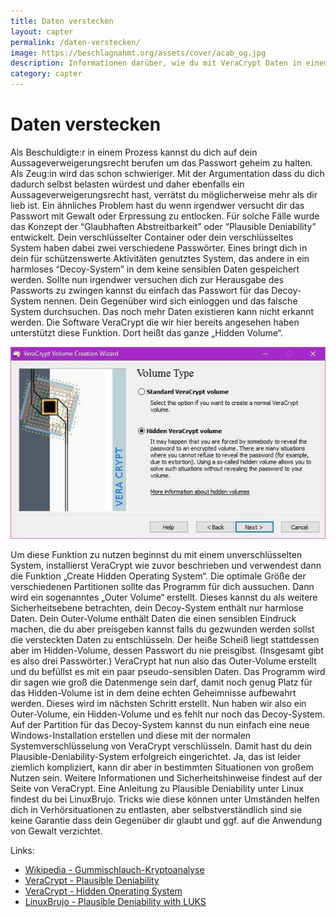 ```yaml
---
title: Daten verstecken
layout: capter
permalink: /daten-verstecken/
image: https://beschlagnahmt.org/assets/cover/acab_og.jpg
description: Informationen darüber, wie du mit VeraCrypt Daten in einem verschlüsselten Container versteckst.
category: capter
---
```

# Daten verstecken
Als Beschuldigte:r in einem Prozess kannst du dich auf dein Aussageverweigerungsrecht berufen um das Passwort geheim zu halten.
Als Zeug:in wird das schon schwieriger.
Mit der Argumentation dass du dich dadurch selbst belasten würdest und daher ebenfalls ein Aussageverweigerungsrecht hast, verrätst du möglicherweise mehr als dir lieb ist. Ein ähnliches Problem hast du wenn irgendwer versucht dir das Passwort mit Gewalt oder Erpressung zu entlocken.
Für solche Fälle wurde das Konzept der “Glaubhaften Abstreitbarkeit” oder “Plausible Deniability” entwickelt.
Dein verschlüsselter Container oder dein verschlüsseltes System haben dabei zwei verschiedene Passwörter.
Eines bringt dich in dein für schützenswerte Aktivitäten genutztes System, das andere in ein harmloses “Decoy-System” in dem keine sensiblen Daten gespeichert werden.
Sollte nun irgendwer versuchen dich zur Herausgabe des Passworts zu zwingen kannst du einfach das Passwort für das Decoy-System nennen.
Dein Gegenüber wird sich einloggen und das falsche System durchsuchen.
Das noch mehr Daten existieren kann nicht erkannt werden.
Die Software VeraCrypt die wir hier bereits angesehen haben unterstützt diese Funktion. Dort heißt das ganze „Hidden Volume“.

![](../assets/posts/veracrypt.jpg)

Um diese Funktion zu nutzen beginnst du mit einem unverschlüsselten System, installierst VeraCrypt wie zuvor beschrieben und verwendest dann die Funktion „Create Hidden Operating System“.
Die optimale Größe der verschiedenen Partitionen sollte das Programm für dich aussuchen.
Dann wird ein sogenanntes „Outer Volume“ erstellt. Dieses kannst du als weitere Sicherheitsebene betrachten, dein Decoy-System enthält nur harmlose Daten.
Dein Outer-Volume enthält Daten die einen sensiblen Eindruck machen, die du aber preisgeben kannst falls du gezwunden werden sollst die versteckten Daten zu entschlüsseln.
Der heiße Scheiß liegt stattdessen aber im Hidden-Volume, dessen Passwort du nie preisgibst.
(Insgesamt gibt es also drei Passwörter.)
VeraCrypt hat nun also das Outer-Volume erstellt und du befüllst es mit ein paar pseudo-sensiblen Daten.
Das Programm wird dir sagen wie groß die Datenmenge sein darf, damit noch genug Platz für das Hidden-Volume ist in dem deine echten Geheimnisse aufbewahrt werden.
Dieses wird im nächsten Schritt erstellt.
Nun haben wir also ein Outer-Volume, ein Hidden-Volume und es fehlt nur noch das Decoy-System.
Auf der Partition für das Decoy-System kannst du nun einfach eine neue Windows-Installation erstellen und diese mit der normalen Systemverschlüsselung von VeraCrypt verschlüsseln.
Damit hast du dein Plausible-Deniability-System erfolgreich eingerichtet. 
Ja, das ist leider ziemlich kompliziert, kann dir aber in bestimmten Situationen von großem Nutzen sein.
Weitere Informationen und Sicherheitshinweise findest auf der Seite von VeraCrypt. Eine Anleitung zu Plausible Deniability unter Linux findest du bei LinuxBrujo.
Tricks wie diese können unter Umständen helfen dich in Verhörsituationen zu entlasten, aber selbstverständlich sind sie keine Garantie dass dein Gegenüber dir glaubt und ggf. auf die Anwendung von Gewalt verzichtet.

Links:

- [Wikipedia - Gummischlauch-Kryptoanalyse](https://de.wikipedia.org/wiki/Rubber-hose_cryptanalysis)
- [VeraCrypt - Plausible Deniability](https://www.veracrypt.fr/en/Plausible%20Deniability.html)
- [VeraCrypt - Hidden Operating System](https://www.veracrypt.fr/en/VeraCrypt%20Hidden%20Operating%20System.html)
- [LinuxBrujo - Plausible Deniability with LUKS](https://blog.linuxbrujo.net/posts/plausible-deniability-with-luks/)
